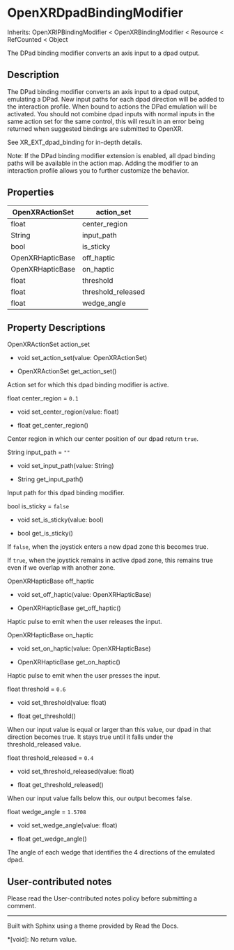 # OpenXRDpadBindingModifier

Inherits: OpenXRIPBindingModifier < OpenXRBindingModifier < Resource <
RefCounted < Object

The DPad binding modifier converts an axis input to a dpad output.

## Description

The DPad binding modifier converts an axis input to a dpad output, emulating a
DPad. New input paths for each dpad direction will be added to the interaction
profile. When bound to actions the DPad emulation will be activated. You
should not combine dpad inputs with normal inputs in the same action set for
the same control, this will result in an error being returned when suggested
bindings are submitted to OpenXR.

See XR_EXT_dpad_binding for in-depth details.

Note: If the DPad binding modifier extension is enabled, all dpad binding
paths will be available in the action map. Adding the modifier to an
interaction profile allows you to further customize the behavior.

## Properties

OpenXRActionSet | action_set  
---|---  
float | center_region | `0.1`  
String | input_path | `""`  
bool | is_sticky | `false`  
OpenXRHapticBase | off_haptic  
OpenXRHapticBase | on_haptic  
float | threshold | `0.6`  
float | threshold_released | `0.4`  
float | wedge_angle | `1.5708`  
  
## Property Descriptions

OpenXRActionSet action_set

  * void set_action_set(value: OpenXRActionSet)

  * OpenXRActionSet get_action_set()

Action set for which this dpad binding modifier is active.

float center_region = `0.1`

  * void set_center_region(value: float)

  * float get_center_region()

Center region in which our center position of our dpad return `true`.

String input_path = `""`

  * void set_input_path(value: String)

  * String get_input_path()

Input path for this dpad binding modifier.

bool is_sticky = `false`

  * void set_is_sticky(value: bool)

  * bool get_is_sticky()

If `false`, when the joystick enters a new dpad zone this becomes true.

If `true`, when the joystick remains in active dpad zone, this remains true
even if we overlap with another zone.

OpenXRHapticBase off_haptic

  * void set_off_haptic(value: OpenXRHapticBase)

  * OpenXRHapticBase get_off_haptic()

Haptic pulse to emit when the user releases the input.

OpenXRHapticBase on_haptic

  * void set_on_haptic(value: OpenXRHapticBase)

  * OpenXRHapticBase get_on_haptic()

Haptic pulse to emit when the user presses the input.

float threshold = `0.6`

  * void set_threshold(value: float)

  * float get_threshold()

When our input value is equal or larger than this value, our dpad in that
direction becomes true. It stays true until it falls under the
threshold_released value.

float threshold_released = `0.4`

  * void set_threshold_released(value: float)

  * float get_threshold_released()

When our input value falls below this, our output becomes false.

float wedge_angle = `1.5708`

  * void set_wedge_angle(value: float)

  * float get_wedge_angle()

The angle of each wedge that identifies the 4 directions of the emulated dpad.

## User-contributed notes

Please read the User-contributed notes policy before submitting a comment.

* * *

Built with Sphinx using a theme provided by Read the Docs.

  *[void]: No return value.

